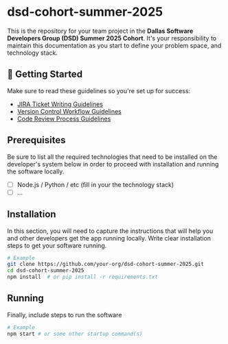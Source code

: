 # dsd-cohort-summer-2025

This is the repository for your team project in the **Dallas Software Developers Group (DSD) Summer 2025 Cohort**. It's your responsibility to maintain this documentation as you start to define your problem space, and technology stack.

## 🚀 Getting Started

Make sure to read these guidelines so you're set up for success:

- [JIRA Ticket Writing Guidelines](../../wiki/JIRA-Ticket-Writing-Guidelines)
- [Version Control Workflow Guidelines](../../wiki/Version-Control-Workflow-Guidelines)
- [Code Review Process Guidelines](../../wiki/Code-Review-Process-Guidelines)

## Prerequisites

Be sure to list all the required technologies that need to be installed on the developer's system below in order to proceed with installation and running the software locally.

- [ ] Node.js / Python / etc (fill in your the technology stack)
- [ ] ...

## Installation

In this section, you will need to capture the instructions that will help you and other developers get the app running locally. Write clear installation steps to get your software running.

```bash
# Example
git clone https://github.com/your-org/dsd-cohort-summer-2025.git
cd dsd-cohort-summer-2025
npm install  # or pip install -r requirements.txt
```

## Running

Finally, include steps to run the software

```bash
# Example
npm start # or some other startup command(s)
```
